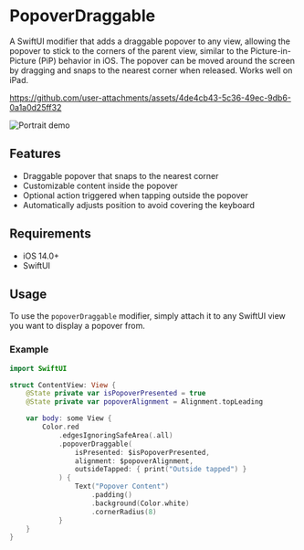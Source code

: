 # PopoverDraggable

A SwiftUI modifier that adds a draggable popover to any view, allowing the popover to stick to the corners of the parent view, similar to the Picture-in-Picture (PiP) behavior in iOS. The popover can be moved around the screen by dragging and snaps to the nearest corner when released. Works well on iPad.

https://github.com/user-attachments/assets/4de4cb43-5c36-49ec-9db6-0a1a0d25ff32

![Portrait demo](https://github.com/user-attachments/assets/c8bfa334-b55a-4968-830c-27e4ba494e65)


## Features

- Draggable popover that snaps to the nearest corner
- Customizable content inside the popover
- Optional action triggered when tapping outside the popover
- Automatically adjusts position to avoid covering the keyboard

## Requirements

- iOS 14.0+
- SwiftUI

## Usage

To use the `popoverDraggable` modifier, simply attach it to any SwiftUI view you want to display a popover from.

### Example

```swift
import SwiftUI

struct ContentView: View {
    @State private var isPopoverPresented = true
    @State private var popoverAlignment = Alignment.topLeading

    var body: some View {
        Color.red
            .edgesIgnoringSafeArea(.all)
            .popoverDraggable(
                isPresented: $isPopoverPresented,
                alignment: $popoverAlignment,
                outsideTapped: { print("Outside tapped") }
            ) {
                Text("Popover Content")
                    .padding()
                    .background(Color.white)
                    .cornerRadius(8)
            }
    }
}
